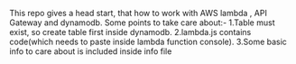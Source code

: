This repo gives a head start, that how to work with AWS lambda , API Gateway and dynamodb.
Some points to take care about:-
1.Table must exist, so create table first inside dynamodb.
2.lambda.js contains code(which needs to paste inside lambda function console).
3.Some basic info to care about is included inside info file
